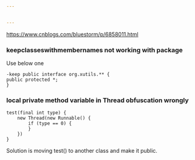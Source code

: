 ```yaml
---


---
```


<p><a href="https://www.cnblogs.com/bluestorm/p/6858011.html">https://www.cnblogs.com/bluestorm/p/6858011.html</a></p>
<h3 id="keepclasseswithmembernames-not-working-with-package">keepclasseswithmembernames not working with package</h3>
<p>Use below one</p>
<pre><code>-keep public interface org.xutils.** {
public protected *;
}
</code></pre>
<h3 id="local-private-method-variable-in-thread-obfuscation-wrongly">local private method variable in Thread obfuscation wrongly</h3>
<pre class=" language-java"><code class="prism  language-java"><span class="token function">test</span><span class="token punctuation">(</span><span class="token keyword">final</span> <span class="token keyword">int</span> type<span class="token punctuation">)</span> <span class="token punctuation">{</span>
	<span class="token keyword">new</span> <span class="token class-name">Thread</span><span class="token punctuation">(</span><span class="token keyword">new</span> <span class="token class-name">Runnable</span><span class="token punctuation">(</span><span class="token punctuation">)</span> <span class="token punctuation">{</span>
		<span class="token keyword">if</span> <span class="token punctuation">(</span>type <span class="token operator">==</span> <span class="token number">0</span><span class="token punctuation">)</span> <span class="token punctuation">{</span>
		<span class="token punctuation">}</span>
	<span class="token punctuation">}</span><span class="token punctuation">)</span>
<span class="token punctuation">}</span>
</code></pre>
<p>Solution is moving test() to another class and make it public.</p>

